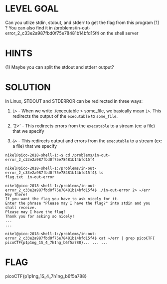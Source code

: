 # LEVEL GOAL

Can you utlize stdin, stdout, and stderr to get the flag from this program [1] ? You can also find it in /problems/in-out-error_2_c33e2a987fbd0f75e78481b14bfd15f4 on the shell server

# HINTS

(1) Maybe you can split the stdout and stderr output?

# SOLUTION

In Linux, STDOUT and STDERROR can be redirected in three ways:

1. `1>` - When we write ./executable > some_file, we basically mean `1>`. This redirects the output of the `executable` to `some_file`.

2. '2>' - This redirects errors from the `executable` to a stream (ex: a file) that we specify

3. `&>` - This redirects output and errors from the `executable` to a stream (ex: a file) that we specify

```
nikel@pico-2018-shell-1:~$ cd /problems/in-out-error_2_c33e2a987fbd0f75e78481b14bfd15f4

nikel@pico-2018-shell-1:/problems/in-out-error_2_c33e2a987fbd0f75e78481b14bfd15f4$ ls
flag.txt  in-out-error

nikel@pico-2018-shell-1:/problems/in-out-error_2_c33e2a987fbd0f75e78481b14bfd15f4$ ./in-out-error 2> ~/err
Hey There!
If you want the flag you have to ask nicely for it.
Enter the phrase "Please may I have the flag?" into stdin and you shall receive.
Please may I have the flag?
Thank you for asking so nicely!
...
...

nikel@pico-2018-shell-1:/problems/in-out-error_2_c33e2a987fbd0f75e78481b14bfd15f4$ cat ~/err | grep picoCTF{
picoCTF{p1p1ng_1S_4_7h1ng_b6f5a788}... ... ...
```

# FLAG

picoCTF{p1p1ng_1S_4_7h1ng_b6f5a788}
